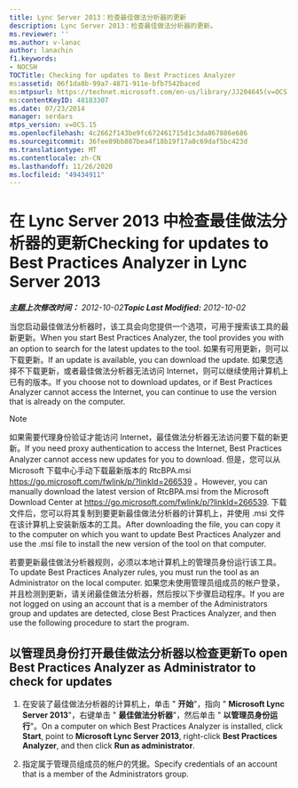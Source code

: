 ```yaml
---
title: Lync Server 2013：检查最佳做法分析器的更新
description: Lync Server 2013：检查最佳做法分析器的更新。
ms.reviewer: ''
ms.author: v-lanac
author: lanachin
f1.keywords:
- NOCSH
TOCTitle: Checking for updates to Best Practices Analyzer
ms:assetid: 06f1da8b-99a7-4871-911e-bfb7542baced
ms:mtpsurl: https://technet.microsoft.com/en-us/library/JJ204645(v=OCS.15)
ms:contentKeyID: 48183307
ms.date: 07/23/2014
manager: serdars
mtps_version: v=OCS.15
ms.openlocfilehash: 4c2662f143be9fc672461715d1c3da867886e686
ms.sourcegitcommit: 36fee89bb887bea4f18b19f17a8c69daf5bc423d
ms.translationtype: MT
ms.contentlocale: zh-CN
ms.lasthandoff: 11/26/2020
ms.locfileid: "49434911"
---
```

# <a name="checking-for-updates-to-best-practices-analyzer-in-lync-server-2013"></a><span data-ttu-id="f8978-103">在 Lync Server 2013 中检查最佳做法分析器的更新</span><span class="sxs-lookup"><span data-stu-id="f8978-103">Checking for updates to Best Practices Analyzer in Lync Server 2013</span></span>

<div data-xmlns="http://www.w3.org/1999/xhtml">

<div class="topic" data-xmlns="http://www.w3.org/1999/xhtml" data-msxsl="urn:schemas-microsoft-com:xslt" data-cs="https://msdn.microsoft.com/">

<div data-asp="https://msdn2.microsoft.com/asp">



</div>

<div id="mainSection">

<div id="mainBody"><span data-ttu-id="f8978-104">

<span> </span></span><span class="sxs-lookup"><span data-stu-id="f8978-104">

<span> </span></span></span>

<span data-ttu-id="f8978-105">_**主题上次修改时间：** 2012-10-02_</span><span class="sxs-lookup"><span data-stu-id="f8978-105">_**Topic Last Modified:** 2012-10-02_</span></span>

<span data-ttu-id="f8978-106">当您启动最佳做法分析器时，该工具会向您提供一个选项，可用于搜索该工具的最新更新。</span><span class="sxs-lookup"><span data-stu-id="f8978-106">When you start Best Practices Analyzer, the tool provides you with an option to search for the latest updates to the tool.</span></span> <span data-ttu-id="f8978-107">如果有可用更新，则可以下载更新。</span><span class="sxs-lookup"><span data-stu-id="f8978-107">If an update is available, you can download the update.</span></span> <span data-ttu-id="f8978-108">如果您选择不下载更新，或者最佳做法分析器无法访问 Internet，则可以继续使用计算机上已有的版本。</span><span class="sxs-lookup"><span data-stu-id="f8978-108">If you choose not to download updates, or if Best Practices Analyzer cannot access the Internet, you can continue to use the version that is already on the computer.</span></span>

<div>


> [!NOTE]  
> <span data-ttu-id="f8978-109">如果需要代理身份验证才能访问 Internet，最佳做法分析器无法访问要下载的新更新。</span><span class="sxs-lookup"><span data-stu-id="f8978-109">If you need proxy authentication to access the Internet, Best Practices Analyzer cannot access new updates for you to download.</span></span> <span data-ttu-id="f8978-110">但是，您可以从 Microsoft 下载中心手动下载最新版本的 RtcBPA.msi <A href="https://go.microsoft.com/fwlink/p/?linkid=266539">https://go.microsoft.com/fwlink/p/?linkId=266539</A> 。</span><span class="sxs-lookup"><span data-stu-id="f8978-110">However, you can manually download the latest version of RtcBPA.msi from the Microsoft Download Center at <A href="https://go.microsoft.com/fwlink/p/?linkid=266539">https://go.microsoft.com/fwlink/p/?linkId=266539</A>.</span></span> <span data-ttu-id="f8978-111">下载文件后，您可以将其复制到要更新最佳做法分析器的计算机上，并使用 .msi 文件在该计算机上安装新版本的工具。</span><span class="sxs-lookup"><span data-stu-id="f8978-111">After downloading the file, you can copy it to the computer on which you want to update Best Practices Analyzer and use the .msi file to install the new version of the tool on that computer.</span></span>



</div>

<span data-ttu-id="f8978-112">若要更新最佳做法分析器规则，必须以本地计算机上的管理员身份运行该工具。</span><span class="sxs-lookup"><span data-stu-id="f8978-112">To update Best Practices Analyzer rules, you must run the tool as an Administrator on the local computer.</span></span> <span data-ttu-id="f8978-113">如果您未使用管理员组成员的帐户登录，并且检测到更新，请关闭最佳做法分析器，然后按以下步骤启动程序。</span><span class="sxs-lookup"><span data-stu-id="f8978-113">If you are not logged on using an account that is a member of the Administrators group and updates are detected, close Best Practices Analyzer, and then use the following procedure to start the program.</span></span>

<div>

## <a name="to-open-best-practices-analyzer-as-administrator-to-check-for-updates"></a><span data-ttu-id="f8978-114">以管理员身份打开最佳做法分析器以检查更新</span><span class="sxs-lookup"><span data-stu-id="f8978-114">To open Best Practices Analyzer as Administrator to check for updates</span></span>

1.  <span data-ttu-id="f8978-115">在安装了最佳做法分析器的计算机上，单击 " **开始**"，指向 " **Microsoft Lync Server 2013**"，右键单击 " **最佳做法分析器**"，然后单击 " **以管理员身份运行**"。</span><span class="sxs-lookup"><span data-stu-id="f8978-115">On a computer on which Best Practices Analyzer is installed, click **Start**, point to **Microsoft Lync Server 2013**, right-click **Best Practices Analyzer**, and then click **Run as administrator**.</span></span>

2.  <span data-ttu-id="f8978-116">指定属于管理员组成员的帐户的凭据。</span><span class="sxs-lookup"><span data-stu-id="f8978-116">Specify credentials of an account that is a member of the Administrators group.</span></span>

<span data-ttu-id="f8978-117"></div>

</div>

<span> </span>

</div>

</div>

</span><span class="sxs-lookup"><span data-stu-id="f8978-117"></div>

</div>

<span> </span>

</div>

</div>

</span></span></div>

